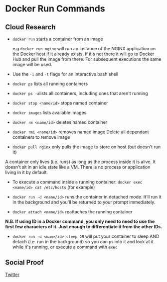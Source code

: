 <!-- This is a template you can use for quick progress days. It removes a lot of the steps we encourage you to share in the longer template 000-DAY-ARTICLE-LONG-TEMPLATE.MD-->

# Docker Run Commands

## Cloud Research

- `docker run` starts a container from an image

  e.g `docker run nginx` will run an instance of the NGINX application on the Docker host if it already exists. If it's not there it will go to Docker Hub and pull the image from there. For subsequent executions the same image will be used.

- Use the `-i` and `-t` flags for an interactive bash shell

- `docker ps` lists all running containers
- `docker ps -a`lists all containers, including ones that aren't running
- `docker stop <name/id>` stops named container
- `docker images` lists available images
- `docker rm <name/id>` deletes named container
- `docker rmi <name/id>` removes named image
  Delete all dependant containers to remove image
- `docker pull nginx` only pulls the image to store on host (but doesn't run it)

A container only lives (i.e. runs) as long as the process inside it is alive. It doesn't sit in an idle state like a VM. There is no process or application living in it by default.

- To execute a command inside a running container:
  `docker exec <name/id> cat /etc/hosts` (for example)

- `docker run -d <name/id>` runs the container in detached mode. It'll run it in the background and you'll be returned to your prompt immediately.

- `docker attach <name/id>` reattaches the running container

**N.B. If using ID in a Docker command, you only need to need to use the first few characters of it. Just enough to differentiate it from the other IDs.**

- `docker run -d <name/id> sleep 20` will put your container to sleep AND detach (i.e. run in the background) so you can `ps` into it and look at it while it's running, or execute a command with `exec`

## Social Proof

[Twitter](https://twitter.com/_notwaving/status/1331275311955185668?s=20)
